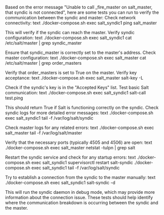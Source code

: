 Based on the error message "Unable to call _fire_master on salt_master, that syndic is not connected", here are some tests you can run to verify the communication between the syndic and master:
Check network connectivity:
text
./docker-compose.sh exec salt_syndic1 ping salt_master

This will verify if the syndic can reach the master.
Verify syndic configuration:
text
./docker-compose.sh exec salt_syndic1 cat /etc/salt/master | grep syndic_master

Ensure that syndic_master is correctly set to the master's address.
Check master configuration:
text
./docker-compose.sh exec salt_master cat /etc/salt/master | grep order_masters

Verify that order_masters is set to True on the master.
Verify key acceptance:
text
./docker-compose.sh exec salt_master salt-key -L

Check if the syndic's key is in the "Accepted Keys" list.
Test basic Salt communication:
text
./docker-compose.sh exec salt_syndic1 salt-call test.ping

This should return True if Salt is functioning correctly on the syndic.
Check syndic logs for more detailed error messages:
text
./docker-compose.sh exec salt_syndic1 tail -f /var/log/salt/syndic

Check master logs for any related errors:
text
./docker-compose.sh exec salt_master tail -f /var/log/salt/master

Verify that the necessary ports (typically 4505 and 4506) are open:
text
./docker-compose.sh exec salt_master netstat -tulpn | grep salt

Restart the syndic service and check for any startup errors:
text
./docker-compose.sh exec salt_syndic1 supervisorctl restart salt-syndic
./docker-compose.sh exec salt_syndic1 tail -f /var/log/salt/syndic

Try to establish a connection from the syndic to the master manually:
text
./docker-compose.sh exec salt_syndic1 salt-syndic -d

This will run the syndic daemon in debug mode, which may provide more information about the connection issue.
These tests should help identify where the communication breakdown is occurring between the syndic and the master.